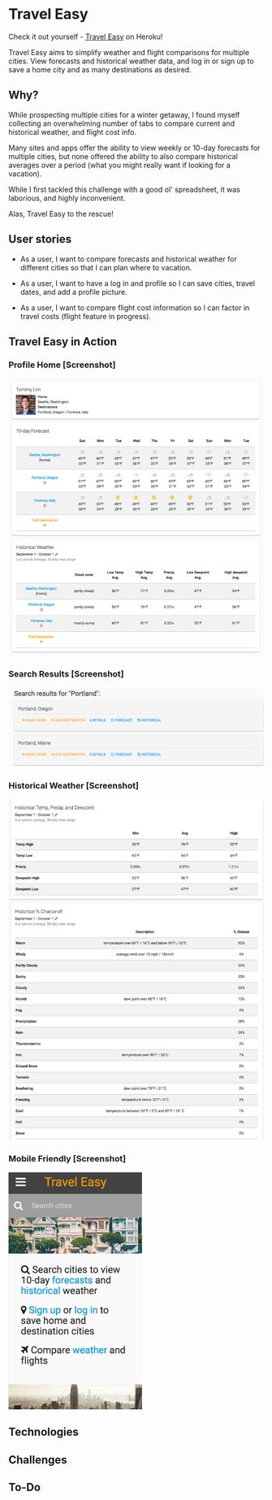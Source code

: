 # Travel Easy

Check it out yourself - [Travel Easy](https://travel-planner-project-2.herokuapp.com/) on Heroku!

Travel Easy aims to simplify weather and flight comparisons for multiple cities. View forecasts and historical weather data, and log in or sign up to save a home city and as many destinations as desired.

## Why?

While prospecting multiple cities for a winter getaway, I found myself collecting an overwhelming number of tabs to compare current and historical weather, and flight cost info.

Many sites and apps offer the ability to view weekly or 10-day forecasts for multiple cities, but none offered the ability to also compare historical averages over a period (what you might really want if looking for a vacation).

While I first tackled this challenge with a good ol' spreadsheet, it was laborious, and highly inconvenient.

Alas, Travel Easy to the rescue!

## User stories

* As a user, I want to compare forecasts and historical weather for different cities so that I can plan where to vacation.

* As a user, I want to have a log in and profile so I can save cities, travel dates, and add a profile picture.

* As a user, I want to compare flight cost information so I can factor in travel costs (flight feature in progress).

## Travel Easy in Action

### Profile Home [Screenshot]
![Profile Home](./public/img/screenshots/profile.png)

### Search Results [Screenshot]
![Search Results](./public/img/screenshots/search-results.png)

### Historical Weather [Screenshot]
![Historical Weather](./public/img/screenshots/historical-weather.png)

### Mobile Friendly [Screenshot]
![Mobile Home](./public/img/screenshots/mobile-home.png)

## Technologies

## Challenges

## To-Do
